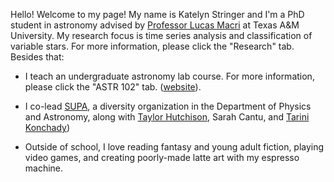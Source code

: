 

Hello! Welcome to my page! My name is Katelyn Stringer and I'm a PhD student in astronomy advised by [Professor Lucas Macri](http://people.physics.tamu.edu/lmacri/) at Texas A&M University. My research focus is time series analysis and classification of variable stars. For more information, please click the "Research" tab. Besides that: 

- I teach an undergraduate astronomy lab course. For more information, please click the "ASTR 102" tab. ([website](http://observatory.tamu.edu/courses/observational/)).
- I co-lead [SUPA](https://people.physics.tamu.edu/aibhleog/supa/home.html), a diversity organization in the Department of Physics and Astronomy, along with [Taylor Hutchison](https://people.physics.tamu.edu/aibhleog/), Sarah Cantu, and [Tarini Konchady](https://tkonchady.github.io/))

- Outside of school, I love reading fantasy and young adult fiction, playing video games, and creating poorly-made latte art with my espresso machine.
